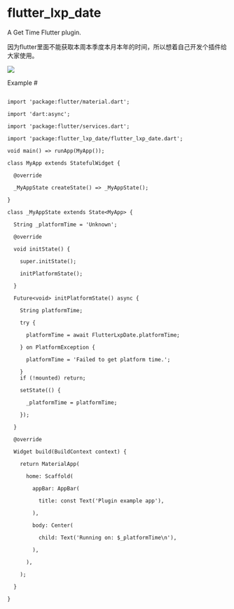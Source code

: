 # flutter_lxp_date

A Get Time Flutter plugin.

因为flutter里面不能获取本周本季度本月本年的时间，所以想着自己开发个插件给大家使用。

<img src='https://ctfive.oss-cn-hangzhou.aliyuncs.com/Student/2019/02/24/0521db125c044fb7ba96566349bbada10163.png'>

Example #

```

import 'package:flutter/material.dart';

import 'dart:async';

import 'package:flutter/services.dart';

import 'package:flutter_lxp_date/flutter_lxp_date.dart';

void main() => runApp(MyApp());

class MyApp extends StatefulWidget {

  @override

  _MyAppState createState() => _MyAppState();

}

class _MyAppState extends State<MyApp> {

  String _platformTime = 'Unknown';

  @override

  void initState() {

    super.initState();

    initPlatformState();

  }

  Future<void> initPlatformState() async {

    String platformTime;

    try {

      platformTime = await FlutterLxpDate.platformTime;

    } on PlatformException {

      platformTime = 'Failed to get platform time.';

    }
    if (!mounted) return;

    setState(() {

      _platformTime = platformTime;

    });

  }

  @override

  Widget build(BuildContext context) {

    return MaterialApp(

      home: Scaffold(

        appBar: AppBar(

          title: const Text('Plugin example app'),

        ),

        body: Center(

          child: Text('Running on: $_platformTime\n'),

        ),

      ),

    );

  }

}

```